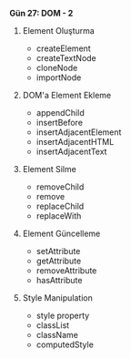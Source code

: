 **Gün 27: DOM - 2**

1. Element Oluşturma
    
    - createElement
    - createTextNode
    - cloneNode
    - importNode
2. DOM'a Element Ekleme
    
    - appendChild
    - insertBefore
    - insertAdjacentElement
    - insertAdjacentHTML
    - insertAdjacentText
3. Element Silme
    
    - removeChild
    - remove
    - replaceChild
    - replaceWith
4. Element Güncelleme
    
    - setAttribute
    - getAttribute
    - removeAttribute
    - hasAttribute
5. Style Manipulation
    
    - style property
    - classList
    - className
    - computedStyle


